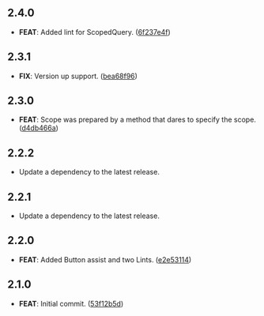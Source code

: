 ## 2.4.0

 - **FEAT**: Added lint for ScopedQuery. ([6f237e4f](https://github.com/mathrunet/flutter_masamune/commit/6f237e4facd0d7617300c31576dc8eddb1e1396d))

## 2.3.1

 - **FIX**: Version up support. ([bea68f96](https://github.com/mathrunet/flutter_masamune/commit/bea68f963c42c99b7bb804f4aa8d7f2d4cc577e9))

## 2.3.0

 - **FEAT**: Scope was prepared by a method that dares to specify the scope. ([d4db466a](https://github.com/mathrunet/flutter_masamune/commit/d4db466a2631ad1ae84c098d0d40f0241d4e4728))

## 2.2.2

 - Update a dependency to the latest release.

## 2.2.1

 - Update a dependency to the latest release.

## 2.2.0

 - **FEAT**: Added Button assist and two Lints. ([e2e53114](https://github.com/mathrunet/flutter_masamune/commit/e2e531146009fa6069b14de8c0a2709735507597))

## 2.1.0

 - **FEAT**: Initial commit. ([53f12b5d](https://github.com/mathrunet/flutter_masamune/commit/53f12b5d069add251493efefe92a0822aaee5927))

